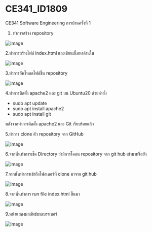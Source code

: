 # CE341_ID1809
CE341 Software Engineering การบ้านครั้งที่ 1 

1. ทำการสร้าง repository

![image](https://github.com/por001x/CE341_ID11809/assets/113163100/49679455-4bca-4cee-ac80-a536a0b8bc1e)

2.ทำการสร้างไฟล์ index.html และเขียนเนื้อหาด้านใน

![image](https://github.com/por001x/CE341_ID1809/assets/113163100/4688179e-1aca-4ca1-9dc7-5f4e2e43beda)

3.ทำการอัพโหลดไฟล์ขึ้น repository

![image](https://github.com/por001x/CE341_ID1809/assets/113163100/a5f2592b-8273-4fa9-a50a-1591136a1f99)

4.ทำการติดตั้ง apache2 และ git บน Ubuntu20 ด้วยคำสั่ง 
  - sudo apt update
  - sudo apt install apache2
  - sudo apt install git
    
หลังจากทำการติดตั้ง apache2 และ Git เรียบร้อยแล้ว

5.ทำการ clone ตัว repository จาก GitHub

![image](https://github.com/por001x/CE341_ID1809/assets/113163100/855e3b5c-4d42-47ec-ae0c-d910ec948864)

6.จากนั้นทำการเช็ค Directory ว่ามีการโคลน repository จาก git hub เข้ามาหรือยัง

![image](https://github.com/por001x/CE341_ID1809/assets/113163100/b1954824-795d-4e9b-b885-229c307ac68b)

7.จากนั้นทำการเข้าถึงโฟลเดอร์ที่ clone มาจาก git hub

![image](https://github.com/por001x/CE341_ID1809/assets/113163100/05ef588e-7467-4356-afbd-ec6ef4d1b670)

8.จากนั้นทำการ run file index.html ขึ้นมา

![image](https://github.com/por001x/CE341_ID1809/assets/113163100/0f0b48de-fda9-4e82-8aa0-6b422eef26c1)

9.หน้าแสดงผลลัพธ์บนเบราเซอร์

![image](https://github.com/por001x/CE341_ID1809/assets/113163100/12800012-89f5-43bb-a889-49d9b4c66283)
